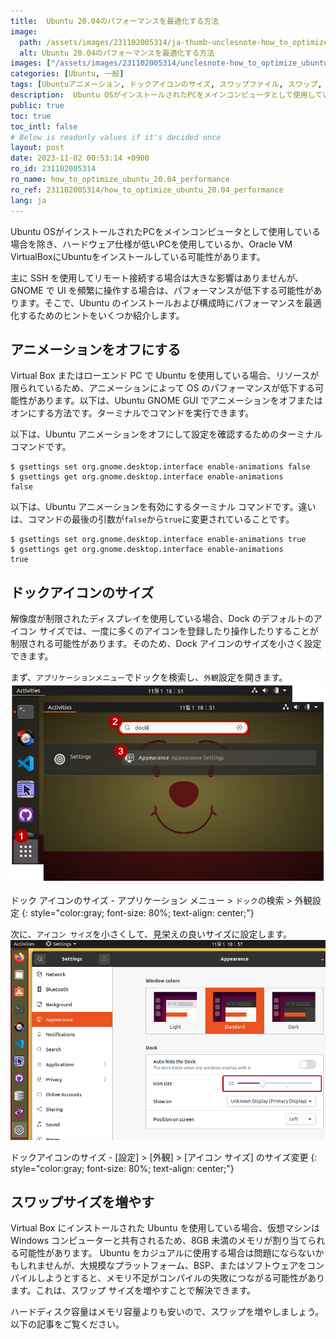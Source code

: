 ```yaml
---
title:  Ubuntu 20.04のパフォーマンスを最適化する方法
image:
  path: /assets/images/231102005314/ja-thumb-unclesnote-how_to_optimize_ubuntu_20.04_performance.png
  alt: Ubuntu 20.04のパフォーマンスを最適化する方法
images: ["/assets/images/231102005314/unclesnote-how_to_optimize_ubuntu_20.04_performance-dock_icon_size-application_menu_search_dock_appearance_settings.png", "/assets/images/231102005314/unclesnote-how_to_optimize_ubuntu_20.04_performance-dock_icon_size-settings_appearance_resize_icon_size.png"]
categories: [Ubuntu, 一般]
tags: [Ubuntuアニメーション, ドックアイコンのサイズ, スワップファイル, スワップ, Ubuntu, 一般]
description:  Ubuntu OSがインストールされたPCをメインコンピュータとして使用している場合を除き、ハードウェア仕様が低いPCを使用しているか、Oracle VM VirtualBoxにUbuntuをインストールしている可能性があります。主に SSH を使用してリモート接続する場合は大きな影響はありませんが、GNOME で UI を頻繁に操作する場合は、パフォーマンスが低下する可能性があります。そこで、Ubuntu のインストールおよび構成時にパフォーマンスを最適化するためのヒントをいくつか紹介します。
public: true
toc: true
toc_intl: false
# Below is readonly values if it's decided once
layout: post
date: 2023-11-02 00:53:14 +0900
ro_id: 231102005314
ro_name: how_to_optimize_ubuntu_20.04_performance
ro_ref: 231102005314/how_to_optimize_ubuntu_20.04_performance
lang: ja
---
```

Ubuntu OSがインストールされたPCをメインコンピュータとして使用している場合を除き、ハードウェア仕様が低いPCを使用しているか、Oracle VM VirtualBoxにUbuntuをインストールしている可能性があります。  

主に SSH を使用してリモート接続する場合は大きな影響はありませんが、GNOME で UI を頻繁に操作する場合は、パフォーマンスが低下する可能性があります。そこで、Ubuntu のインストールおよび構成時にパフォーマンスを最適化するためのヒントをいくつか紹介します。  
## アニメーションをオフにする
Virtual Box またはローエンド PC で Ubuntu を使用している場合、リソースが限られているため、アニメーションによって OS のパフォーマンスが低下する可能性があります。以下は、Ubuntu GNOME GUI でアニメーションをオフまたはオンにする方法です。ターミナルでコマンドを実行できます。  

以下は、Ubuntu アニメーションをオフにして設定を確認するためのターミナル コマンドです。  

```shell
$ gsettings set org.gnome.desktop.interface enable-animations false
$ gsettings get org.gnome.desktop.interface enable-animations
false
```
以下は、Ubuntu アニメーションを有効にするターミナル コマンドです。違いは、コマンドの最後の引数が`false`から`true`に変更されていることです。  

```shell
$ gsettings set org.gnome.desktop.interface enable-animations true
$ gsettings get org.gnome.desktop.interface enable-animations
true
```
## ドックアイコンのサイズ
解像度が制限されたディスプレイを使用している場合、Dock のデフォルトのアイコン サイズでは、一度に多くのアイコンを登録したり操作したりすることが制限される可能性があります。そのため、Dock アイコンのサイズを小さく設定できます。  

まず、`アプリケーションメニュー`でドックを検索し、`外観`設定を開きます。  
![ドック アイコンのサイズ - アプリケーション メニュー > `ドック`の検索 > 外観設定](/assets/images/231102005314/unclesnote-how_to_optimize_ubuntu_20.04_performance-dock_icon_size-application_menu_search_dock_appearance_settings.png)  

ドック アイコンのサイズ - アプリケーション メニュー > `ドック`の検索 > 外観設定
{: style="color:gray; font-size: 80%; text-align: center;"}

次に、`アイコン サイズ`を小さくして、見栄えの良いサイズに設定します。  
![ドックアイコンのサイズ - [設定] > [外観] > [アイコン サイズ] のサイズ変更](/assets/images/231102005314/unclesnote-how_to_optimize_ubuntu_20.04_performance-dock_icon_size-settings_appearance_resize_icon_size.png)  

ドックアイコンのサイズ - [設定] > [外観] > [アイコン サイズ] のサイズ変更
{: style="color:gray; font-size: 80%; text-align: center;"}

## スワップサイズを増やす
Virtual Box にインストールされた Ubuntu を使用している場合、仮想マシンは Windows コンピューターと共有されるため、8GB 未満のメモリが割り当てられる可能性があります。 Ubuntu をカジュアルに使用する場合は問題にならないかもしれませんが、大規模なプラットフォーム、BSP、またはソフトウェアをコンパイルしようとすると、メモリ不足がコンパイルの失敗につながる可能性があります。これは、スワップ サイズを増やすことで解決できます。  

ハードディスク容量はメモリ容量よりも安いので、スワップを増やしましょう。以下の記事をご覧ください。  
